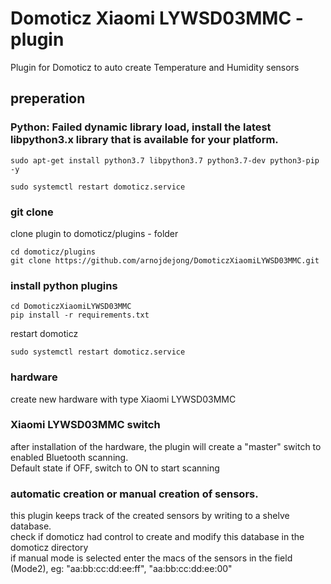 # Domoticz Xiaomi LYWSD03MMC - plugin
Plugin for Domoticz to auto create Temperature and Humidity sensors


## preperation

### Python: Failed dynamic library load, install the latest libpython3.x library that is available for your platform.
```
sudo apt-get install python3.7 libpython3.7 python3.7-dev python3-pip -y

sudo systemctl restart domoticz.service
```

### git clone

clone plugin to domoticz/plugins - folder
```
cd domoticz/plugins
git clone https://github.com/arnojdejong/DomoticzXiaomiLYWSD03MMC.git
```

### install python plugins
```
cd DomoticzXiaomiLYWSD03MMC
pip install -r requirements.txt
```

restart domoticz
```
sudo systemctl restart domoticz.service
```
### hardware
create new hardware with type Xiaomi LYWSD03MMC

### Xiaomi LYWSD03MMC switch
after installation of the hardware, the plugin will create a "master" switch to enabled Bluetooth scanning.<br/>
Default state if OFF, switch to ON to start scanning

### automatic creation or manual creation of sensors.
this plugin keeps track of the created sensors by writing to a shelve database.<br/>
check if domoticz had control to create and modify this database in the domoticz directory<br/>
if manual mode is selected enter the macs of the sensors in the field (Mode2), eg: "aa:bb:cc:dd:ee:ff", "aa:bb:cc:dd:ee:00"
